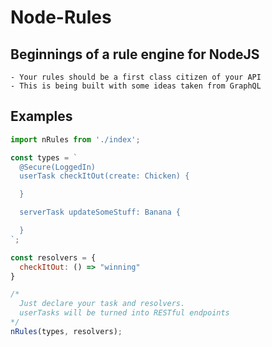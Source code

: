 # Node-Rules

## Beginnings of a rule engine for NodeJS
    - Your rules should be a first class citizen of your API
    - This is being built with some ideas taken from GraphQL

## Examples
```javascript
import nRules from './index';

const types = `
  @Secure(LoggedIn)
  userTask checkItOut(create: Chicken) {

  }

  serverTask updateSomeStuff: Banana {

  }
`;

const resolvers = {
  checkItOut: () => "winning"
}

/*
  Just declare your task and resolvers.
  userTasks will be turned into RESTful endpoints
*/
nRules(types, resolvers);
```
